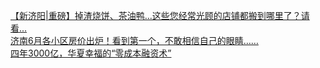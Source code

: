   
[【新济阳|重磅】掉渣烧饼、茶油鸭...这些您经常光顾的店铺都搬到哪里了？请看...](http://www.dianyue.me/archives/433/06hsz0gg30bkba3c/)  
[济南6月各小区房价出炉！看到第一个，不敢相信自己的眼睛……](http://www.dianyue.me/archives/495/mto9sgic6k35bn61/)  
[四年3000亿，华夏幸福的“零成本融资术”](http://www.dianyue.me/archives/945/6cakjfawvsugftsk/)